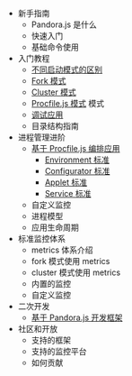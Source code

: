 - 新手指南
    - Pandora.js 是什么 
    - 快速入门 
    - 基础命令使用 
- 入门教程
    - [不同启动模式的区别](kinds_of_startup.md) 
    - [Fork 模式](fork_mode.md) 
    - [Cluster 模式](cluster_mode.md) 
    - [Procfile.js 模式](procfile_mode.md) 模式 
    - [调试应用](debug.md) 
    - 目录结构指南 
- 进程管理进阶
    - [基于 Procfile.js 编排应用](custom_procfile.md) 
        - [Environment 标准](environment_std.md) 
        - [Configurator 标准](configurator_std.md) 
        - [Applet 标准](applet_std.md) 
        - [Service 标准](service_std.md) 
    - 自定义监控 
    - 进程模型 
    - 应用生命周期 
- 标准监控体系
    - metrics 体系介绍 
    - fork 模式使用 metrics 
    - cluster 模式使用 metrics 
    - 内置的监控 
    - 自定义监控 
- 二次开发
    - [基于 Pandora.js 开发框架](develop_framework_with_pandora.md) 
- 社区和开放
    - 支持的框架 
    - 支持的监控平台 
    - 如何贡献 
